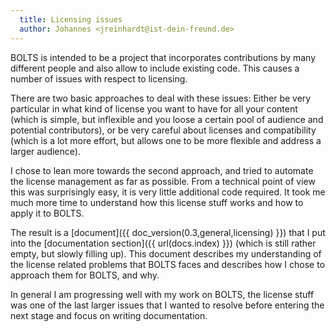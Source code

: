 ```yaml
---
  title: Licensing issues
  author: Johannes <jreinhardt@ist-dein-freund.de>
---
```


BOLTS is intended to be a project that incorporates contributions by many
different people and also allow to include existing code. This causes a number
of issues with respect to licensing.

<!-- more -->

There are two basic approaches to deal with these issues: Either be very
particular in what kind of license you want to have for all your content (which
is simple, but inflexible and you loose a certain pool of audience and
potential contributors), or be very careful about licenses and compatibility
(which is a lot more effort, but allows one to be more flexible and address a
larger audience).

I chose to lean more towards the second approach, and tried to automate the
license management as far as possible. From a technical point of view this was
surprisingly easy, it is very little additional code required. It took me much
more time to understand how this license stuff works and how to apply it to
BOLTS.

The result is a [document]({{ doc_version(0.3,general,licensing) }}) that I put into the
[documentation section]({{ url(docs.index) }}) (which is still rather empty,
but slowly filling up). This document describes my understanding of the license
related problems that BOLTS faces and describes how I chose to approach them
for BOLTS, and why.

In general I am progressing well with my work on BOLTS, the license stuff was
one of the last larger issues that I wanted to resolve before entering the next
stage and focus on writing documentation.
